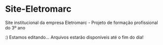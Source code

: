 # Site-Eletromarc
Site institucional da empresa Eletromarc - Projeto de formação profissional do 3º ano

:)
Estamos editando... Arquivos estarão disponíveis até o fim do dia!
